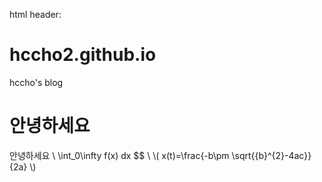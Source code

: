html header: <script type="text/javascript" src="http://cdn.mathjax.org/mathjax/latest/MathJax.js?config=TeX-AMS-MML_HTMLorMML"></script>

# hccho2.github.io
hccho's blog
# 안녕하세요
안녕하세요
\\ \int_0\infty f(x) dx $$ \\
\\( x(t)=\frac{-b\pm \sqrt{{b}^{2}-4ac}}{2a} \\)
